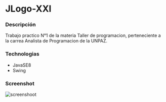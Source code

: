 # JLogo-XXI

### Descripción

Trabajo practico N°1 de la materia Taller de programacion, perteneciente a la carrea Analista de Programacion de la UNPAZ.

### Technologias
* JavaSE8
* Swing

### Screenshot
![screenshoot](https://i.ibb.co/y5QJFjb/jlogo.jpg)
